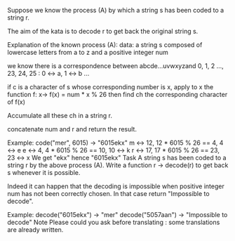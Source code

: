 Suppose we know the process (A) by which a string s has been coded to a string r.

The aim of the kata is to decode r to get back the original string s.

Explanation of the known process (A):
data: a string s composed of lowercase letters from a to z and a positive integer num

we know there is a correspondence between abcde...uvwxyzand 0, 1, 2 ..., 23, 24, 25 : 0 <-> a, 1 <-> b ...

if c is a character of s whose corresponding number is x, apply to x the function f: x-> f(x) = num * x % 26 then find ch the corresponding character of f(x)

Accumulate all these ch in a string r.

concatenate num and r and return the result.

Example:
code("mer", 6015) -> "6015ekx"
m <-> 12, 12 * 6015 % 26 == 4, 4 <-> e
e <-> 4, 4 * 6015 % 26 == 10, 10 <-> k
r <-> 17, 17 * 6015 % 26 == 23, 23 <-> x
We get "ekx" hence "6015ekx"
Task
A string s has been coded to a string r by the above process (A). Write a function r -> decode(r) to get back s whenever it is possible.

Indeed it can happen that the decoding is impossible when positive integer num has not been correctly chosen. In that case return "Impossible to decode".

Example:
decode("6015ekx") -> "mer"
decode("5057aan") -> "Impossible to decode"
Note
Please could you ask before translating : some translations are already written.